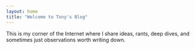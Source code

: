 ```yaml
---
layout: home
title: "Welcome to Tony's Blog"
---
```


This is my corner of the Internet where I share ideas, rants, deep dives, and sometimes just observations worth writing down.
